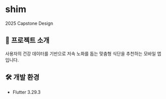 # shim
2025 Capstone Design


## 📌 프로젝트 소개     

사용자의 건강 데이터를 기반으로 저속 노화를 돕는 맞춤형 식단을 추천하는 모바일 앱입니다.

## 🛠️ 개발 환경
- Flutter 3.29.3
